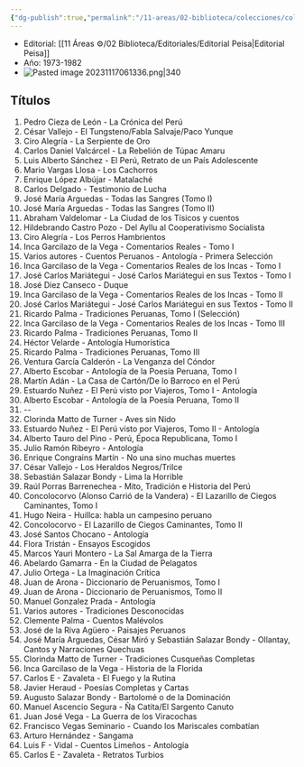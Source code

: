 ```yaml
---
{"dg-publish":true,"permalink":"/11-areas/02-biblioteca/colecciones/coleccion-biblioteca-peruana/","noteIcon":""}
---
```



- Editorial: [[11 Áreas ⚙/02 Biblioteca/Editoriales/Editorial Peisa\|Editorial Peisa]]
- Año: 1973-1982
- ![Pasted image 20231117061336.png|340](/img/user/10%20Entrada%20%F0%9F%9B%92/%F0%9F%92%BE%20Adjuntos/Pasted%20image%2020231117061336.png)
## Títulos
1. Pedro Cieza de León - La Crónica del Perú
2. César Vallejo - El Tungsteno/Fabla Salvaje/Paco Yunque
3. Ciro Alegría - La Serpiente de Oro
4. Carlos Daniel Valcárcel - La Rebelión de Túpac Amaru
5. Luis Alberto Sánchez - El Perú, Retrato de un País Adolescente
6. Mario Vargas Llosa - Los Cachorros
7. Enrique López Albújar - Matalaché
8. Carlos Delgado - Testimonio de Lucha
9. José María Arguedas - Todas las Sangres (Tomo I)
10. José María Arguedas - Todas las Sangres (Tomo II)
11. Abraham Valdelomar - La Ciudad de los Tísicos y cuentos
12. Hildebrando Castro Pozo - Del Ayllu al Cooperativismo Socialista
13. Ciro Alegría - Los Perros Hambrientos
14. Inca Garcilazo de la Vega - Comentarios Reales - Tomo I
15. Varios autores - Cuentos Peruanos - Antología - Primera Selección
16. Inca Garcilaso de la Vega - Comentarios Reales de los Incas - Tomo I
17. José Carlos Mariátegui - José Carlos Mariátegui en sus Textos - Tomo I
18. José Diez Canseco - Duque
19. Inca Garcilaso de la Vega - Comentarios Reales de los Incas - Tomo II
20. José Carlos Mariátegui - José Carlos Mariátegui en sus Textos - Tomo II
21. Ricardo Palma - Tradiciones Peruanas, Tomo I (Selección)
22. Inca Garcilaso de la Vega - Comentarios Reales de los Incas - Tomo III
23. Ricardo Palma - Tradiciones Peruanas, Tomo II
24. Héctor Velarde - Antología Humorística
25. Ricardo Palma - Tradiciones Peruanas, Tomo III
26. Ventura García Calderón - La Venganza del Cóndor
27. Alberto Escobar - Antología de la Poesía Peruana, Tomo I
28. Martín Adán - La Casa de Cartón/De lo Barroco en el Perú
29. Estuardo Nuñez - El Perú visto por Viajeros, Tomo I - Antología
30. Alberto Escobar - Antología de la Poesía Peruana, Tomo II
31. --
32. Clorinda Matto de Turner - Aves sin Nido
33. Estuardo Nuñez - El Perú visto por Viajeros, Tomo II - Antología
34. Alberto Tauro del Pino - Perú, Época Republicana, Tomo I
35. Julio Ramón Ribeyro - Antología
36. Enrique Congrains Martín - No una sino muchas muertes
37. César Vallejo - Los Heraldos Negros/Trilce
38. Sebastián Salazar Bondy - Lima la Horrible
39. Raúl Porras Barrenechea - Mito, Tradición e Historia del Perú
40. Concolocorvo (Alonso Carrió de la Vandera) - El Lazarillo de Ciegos Caminantes, Tomo I
41. Hugo Neira - Huillca: habla un campesino peruano
42. Concolocorvo - El Lazarillo de Ciegos Caminantes, Tomo II
43. José Santos Chocano - Antología
44. Flora Tristán - Ensayos Escogidos
45. Marcos Yauri Montero - La Sal Amarga de la Tierra
46. Abelardo Gamarra - En la Ciudad de Pelagatos
47. Julio Ortega - La Imaginación Crítica
48. Juan de Arona - Diccionario de Peruanismos, Tomo I
49. Juan de Arona - Diccionario de Peruanismos, Tomo II
50. Manuel Gonzalez Prada - Antología
51. Varios autores - Tradiciones Desconocidas
52. Clemente Palma - Cuentos Malévolos
53. José de la Riva Agüero - Paisajes Peruanos
54. José María Arguedas, César Miró y Sebastián Salazar Bondy - Ollantay, Cantos y Narraciones Quechuas
55. Clorinda Matto de Turner - Tradiciones Cusqueñas Completas
56. Inca Garcilaso de la Vega - Historia de la Florida
57. Carlos E - Zavaleta - El Fuego y la Rutina
58. Javier Heraud - Poesías Completas y Cartas
59. Augusto Salazar Bondy - Bartolomé o de la Dominación
60. Manuel Ascencio Segura - Ña Catita/El Sargento Canuto
61. Juan José Vega - La Guerra de los Viracochas
62. Francisco Vegas Seminario - Cuando los Mariscales combatían
63. Arturo Hernández - Sangama
64. Luis F - Vidal - Cuentos Limeños - Antología
65. Carlos E - Zavaleta  - Retratos Turbios